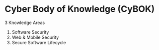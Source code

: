 # Cyber Body of Knowledge (CyBOK)

3 Knowledge Areas

1. Software Security
2. Web & Mobile Security
3. Secure Software Lifecycle
